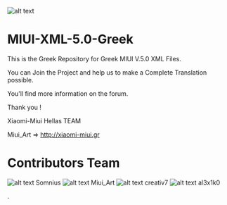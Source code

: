 ![alt text](https://raw.githubusercontent.com/Xiaomi-Miui-Hellas/MIUI-XML-5.0-Greek/master/Greek/main/Browser.apk/assets/quicklinks4-el-rGR/miui-hellas.png "Xiaomi Miui Hellas Logo")

MIUI-XML-5.0-Greek
==================

This is the Greek Repository for Greek MIUI V.5.0 XML Files.

You can Join the Project and help us to make a Complete Translation possible.

You'll find more information on the forum.

Thank you !

Xiaomi-Miui Hellas TEAM

Miui_Art => http://xiaomi-miui.gr <OWNER>

Contributors Team 
=================

![alt text](https://xiaomi-miui.gr/community/wcf/images/avatars/ad/221-ad039e16423900a74388e0fe2b848784a7713288-128.jpg "Somnius") Somnius
![alt text](https://xiaomi-miui.gr/community/wcf/images/avatars/e7/126-e71dc494179ddb8ce1f843030270c6b75d7946be.png "Miui_Art") Miui_Art
![alt text](https://xiaomi-miui.gr/community/wcf/images/avatars/20/154-201c774165b5a24908521be1b7bccea169f6092a.jpg "creativ7") creativ7
![alt text](https://xiaomi-miui.gr/community/wcf/images/avatars/32/119-326016a915cf2d036a0f468aafac0c6865cdd207.jpg "al3x1k0") al3x1k0

.

